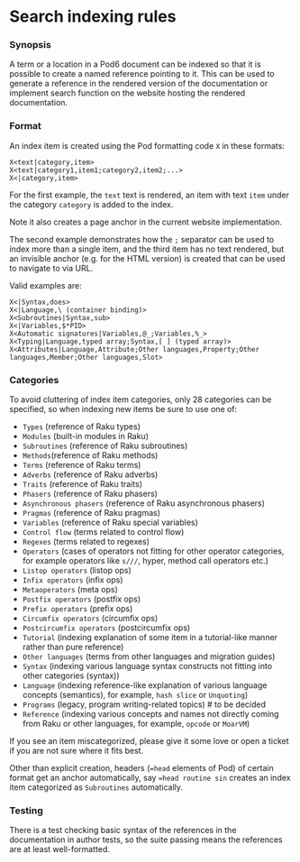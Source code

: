 # Search indexing rules

### Synopsis

A term or a location in a Pod6 document can be indexed so that it is
possible to create a named reference pointing to it. This can be used
to generate a reference in the rendered version of the documentation or
implement search function on the website hosting the rendered documentation.

### Format

An index item is created using the Pod formatting code `X` in these formats:

    X<text|category,item>
    X<text|category1,item1;category2,item2;...>
    X<|category,item>

For the first example, the `text` text is rendered,
an item with text `item` under the category `category` is added to the index.

Note it also creates a page anchor in the current website implementation.

The second example demonstrates how the `;` separator can be used to
index more than a single item, and the third item has no text rendered,
but an invisible anchor (e.g. for the HTML version) is created that can be used
to navigate to via URL.

Valid examples are:

    X<|Syntax,does>
    X<|Language,\ (container binding)>
    X<Subroutines|Syntax,sub>
    X<|Variables,$*PID>
    X<Automatic signatures|Variables,@_;Variables,%_>
    X<Typing|Language,typed array;Syntax,[ ] (typed array)>
    X<Attributes|Language,Attribute;Other languages,Property;Other languages,Member;Other languages,Slot>

### Categories

To avoid cluttering of index item categories, only 28 categories can be specified,
so when indexing new items be sure to use one of:

* `Types` (reference of Raku types)
* `Modules` (built-in modules in Raku)
* `Subroutines` (reference of Raku subroutines)
* `Methods`(reference of Raku methods)
* `Terms` (reference of Raku terms)
* `Adverbs` (reference of Raku adverbs)
* `Traits` (reference of Raku traits)
* `Phasers` (reference of Raku phasers)
* `Asynchronous phasers` (reference of Raku asynchronous phasers)
* `Pragmas` (reference of Raku pragmas)
* `Variables` (reference of Raku special variables)
* `Control flow` (terms related to control flow)
* `Regexes` (terms related to regexes)
* `Operators` (cases of operators not fitting for other operator categories, for example operators like `s///`, hyper, method call operators etc.)
* `Listop operators` (listop ops)
* `Infix operators` (infix ops)
* `Metaoperators` (meta ops)
* `Postfix operators` (postfix ops)
* `Prefix operators` (prefix ops)
* `Circumfix operators` (circumfix ops)
* `Postcircumfix operators` (postcircumfix ops)
* `Tutorial` (indexing explanation of some item in a tutorial-like manner rather than pure reference)
* `Other languages` (terms from other languages and migration guides)
* `Syntax` (indexing various language syntax constructs not fitting into other categories (syntax))
* `Language` (indexing reference-like explanation of various language concepts (semantics), for example, `hash slice` or `Unquoting`)
* `Programs` (legacy, program writing-related topics) # to be decided
* `Reference` (indexing various concepts and names not directly coming from Raku or other languages, for example, `opcode` or `MoarVM`)

If you see an item miscategorized, please give it some love or open a ticket if you are not sure where
it fits best.

Other than explicit creation, headers (`=head` elements of Pod) of certain format get an anchor automatically,
say `=head routine sin` creates an index item categorized as `Subroutines` automatically.

### Testing

There is a test checking basic syntax of the references in the documentation
in author tests, so the suite passing means the references are at least well-formatted.
